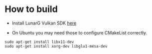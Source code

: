 # How to build

* Install LunarG Vulkan SDK [here](https://www.lunarg.com/vulkan-sdk/)

* On Ubuntu you may need those to configure CMakeList correctly.

```
sudo apt-get install libx11-dev
sudo apt-get install xorg-dev libglu1-mesa-dev
```
